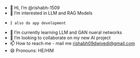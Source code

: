 - 👋 Hi, I’m @rishabh-1509
- 👀 I’m interested in LLM and RAG Models
-     I also do app development 
- 🌱 I’m currently learning LLM and GAN nueral networks 
- 💞️ I’m looking to collaborate on my new AI  project
- 📫 How to reach me -  mail me rishabh09dwivedi@gmail.com
- 😄 Pronouns: HE/HIM

<!---
rishabh-1509/rishabh-1509 is a ✨ special ✨ repository because its `README.md` (this file) appears on your GitHub profile.
You can click the Preview link to take a look at your changes.
--->
